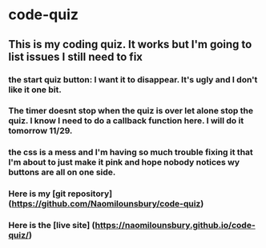 # code-quiz
## This is my coding quiz. It works but I'm going to list issues I still need to fix
### the start quiz button: I want it to disappear. It's ugly and I don't like it one bit.
### The timer doesnt stop when the quiz is over let alone stop the quiz. I know I need to do a callback function here. I will do it tomorrow 11/29.
### the css is a mess and I'm having so much trouble fixing it that I'm about to just make it pink and hope nobody notices wy buttons are all on one side.

### Here is my [git repository] (https://github.com/Naomilounsbury/code-quiz)

### Here is the [live site] (https://naomilounsbury.github.io/code-quiz/)
